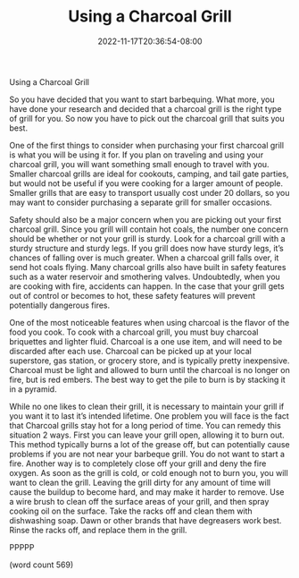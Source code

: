 ﻿---
title: "Using a Charcoal Grill"
date: 2022-11-17T20:36:54-08:00
description: "BBQs txt Tips for Web Success"
featured_image: "/images/BBQs txt.jpg"
tags: ["BBQs txt"]
---

Using a Charcoal Grill

So you have decided that you want to start barbequing. What more, you have done your research and decided that a charcoal grill is the right type of grill for you. So now you have to pick out the charcoal grill that suits you best.

One of the first things to consider when purchasing your first charcoal grill is what you will be using it for. If you plan on traveling and using your charcoal grill, you will want something small enough to travel with you. Smaller charcoal grills are ideal for cookouts, camping, and tail gate parties, but would not be useful if you were cooking for a larger amount of people. Smaller grills that are easy to transport usually cost under 20 dollars, so you may want to consider purchasing a separate grill for smaller occasions. 

Safety should also be a major concern when you are picking out your first charcoal grill. Since you grill will contain hot coals, the number one concern should be whether or not your grill is sturdy. Look for a charcoal grill with a sturdy structure and sturdy legs. If you grill does now have sturdy legs, it’s chances of falling over is much greater. When a charcoal grill falls over, it send hot coals flying. Many charcoal grills also have built in safety features such as a water reservoir and smothering valves. Undoubtedly, when you are cooking with fire, accidents can happen. In the case that your grill gets out of control or becomes to hot, these safety features will prevent potentially dangerous fires. 

One of the most noticeable features when using charcoal is the flavor of the food you cook. To cook with a charcoal grill, you must buy charcoal briquettes and lighter fluid.  Charcoal is a one use item, and will need to be discarded after each use. Charcoal can be picked up at your local superstore, gas station, or grocery store, and is typically pretty inexpensive. Charcoal must be light and allowed to burn until the charcoal is no longer on fire, but is red embers. The best way to get the pile to burn is by stacking it in a pyramid. 

While no one likes to clean their grill, it is necessary to maintain your grill if you want it to last it’s intended lifetime. One problem you will face is the fact that Charcoal grills stay hot for a long period of time. You can remedy this situation 2 ways. First you can leave your grill open, allowing it to burn out. This method typically burns a lot of the grease off, but can potentially cause problems if you are not near your barbeque grill.  You do not want to start a fire. Another way is to completely close off your grill and deny the fire oxygen. As soon as the grill is cold, or cold enough not to burn you, you will want to clean the grill. Leaving the grill dirty for any amount of time will cause the buildup to become hard, and may make it harder to remove. Use a wire brush to clean off the surface areas of your grill, and then spray cooking oil on the surface. Take the racks off and clean them with dishwashing soap. Dawn or other brands that have degreasers work best. Rinse the racks off, and replace them in the grill.

PPPPP

(word count 569)




